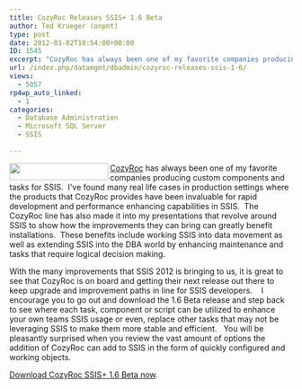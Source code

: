 ```yaml
---
title: CozyRoc Releases SSIS+ 1.6 Beta
author: Ted Krueger (onpnt)
type: post
date: 2012-03-02T10:54:00+00:00
ID: 1545
excerpt: "CozyRoc has always been one of my favorite companies producing custom components and tasks for SSIS.  I've found many real life cases in production settings where the products that CozyRoc provides have been invaluable for rapid development and performa&hellip;"
url: /index.php/datamgmt/dbadmin/cozyroc-releases-ssis-1-6/
views:
  - 5057
rp4wp_auto_linked:
  - 1
categories:
  - Database Administration
  - Microsoft SQL Server
  - SSIS

---
```

<div class="image_block">
  <a href="https://lessthandot.z19.web.core.windows.net/wp-content/uploads/blogs/DataMgmt/-117.png?mtime=1330692756"><img alt="" src="https://lessthandot.z19.web.core.windows.net/wp-content/uploads/blogs/DataMgmt/-117.png?mtime=1330692756" width="176" height="30" align="left" /></a>
</div>

[CozyRoc][1] has always been one of my favorite companies producing custom components and tasks for SSIS.  I've found many real life cases in production settings where the products that CozyRoc provides have been invaluable for rapid development and performance enhancing capabilities in SSIS.  The CozyRoc line has also made it into my presentations that revolve around SSIS to show how the improvements they can bring can greatly benefit installations.  These benefits include working SSIS into data movement as well as extending SSIS into the DBA world by enhancing maintenance and tasks that require logical decision making.

With the many improvements that SSIS 2012 is bringing to us, it is great to see that CozyRoc is on board and getting their next release out there to keep upgrade and improvement paths in line for SSIS developers.    I encourage you to go out and download the 1.6 Beta release and step back to see where each task, component or script can be utilized to enhance your own teams SSIS usage or even, replace other tasks that may not be leveraging SSIS to make them more stable and efficient.   You will be pleasantly surprised when you review the vast amount of options the addition of CozyRoc can add to SSIS in the form of quickly configured and working objects.

[Download CozyRoc SSIS+ 1.6 Beta now][1].

 [1]: http://www.cozyroc.com/products